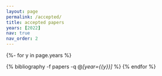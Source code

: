 ```yaml
---
layout: page
permalink: /accepted/
title: accepted papers
years: [2022]
nav: true
nav_order: 2
---
```

<!-- _pages/publications.md -->
<div class="publications">

{%- for y in page.years %}
  <!--h2 class="year">{{y}}</h2-->
  {% bibliography -f papers -q @*[year={{y}}]* %}
{% endfor %}

</div>
